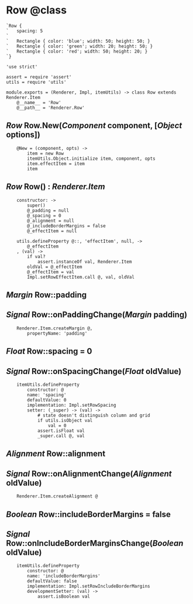 Row @class
==========

```nml
`Row {
`	spacing: 5
`
`	Rectangle { color: 'blue'; width: 50; height: 50; }
`	Rectangle { color: 'green'; width: 20; height: 50; }
`	Rectangle { color: 'red'; width: 50; height: 20; }
`}
```

	'use strict'

	assert = require 'assert'
	utils = require 'utils'

	module.exports = (Renderer, Impl, itemUtils) -> class Row extends Renderer.Item
		@__name__ = 'Row'
		@__path__ = 'Renderer.Row'

*Row* Row.New(*Component* component, [*Object* options])
--------------------------------------------------------

		@New = (component, opts) ->
			item = new Row
			itemUtils.Object.initialize item, component, opts
			item.effectItem = item
			item

*Row* Row() : *Renderer.Item*
-----------------------------

		constructor: ->
			super()
			@_padding = null
			@_spacing = 0
			@_alignment = null
			@_includeBorderMargins = false
			@_effectItem = null

		utils.defineProperty @::, 'effectItem', null, ->
			@_effectItem
		, (val) ->
			if val?
				assert.instanceOf val, Renderer.Item
			oldVal = @_effectItem
			@_effectItem = val
			Impl.setRowEffectItem.call @, val, oldVal

*Margin* Row::padding
---------------------

## *Signal* Row::onPaddingChange(*Margin* padding)

		Renderer.Item.createMargin @,
			propertyName: 'padding'

*Float* Row::spacing = 0
------------------------

## *Signal* Row::onSpacingChange(*Float* oldValue)

		itemUtils.defineProperty
			constructor: @
			name: 'spacing'
			defaultValue: 0
			implementation: Impl.setRowSpacing
			setter: (_super) -> (val) ->
				# state doesn't distinguish column and grid
				if utils.isObject val
					val = 0
				assert.isFloat val
				_super.call @, val

*Alignment* Row::alignment
--------------------------

## *Signal* Row::onAlignmentChange(*Alignment* oldValue)

		Renderer.Item.createAlignment @

*Boolean* Row::includeBorderMargins = false
-------------------------------------------

## *Signal* Row::onIncludeBorderMarginsChange(*Boolean* oldValue)

		itemUtils.defineProperty
			constructor: @
			name: 'includeBorderMargins'
			defaultValue: false
			implementation: Impl.setRowIncludeBorderMargins
			developmentSetter: (val) ->
				assert.isBoolean val
